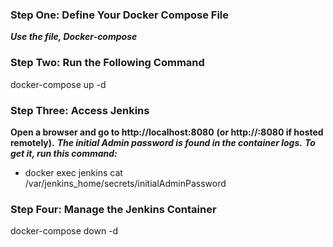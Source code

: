 ### Step One: Define Your Docker Compose File
***Use the file, Docker-compose***

### Step Two: Run the Following Command
docker-compose up -d

### Step Three: Access Jenkins
**Open a browser and go to http://localhost:8080** 
**(or http://<your-server-ip>:8080 if hosted remotely).**
***The initial Admin password is found in the container logs.***
***To get it, run this command:***
* docker exec jenkins cat /var/jenkins_home/secrets/initialAdminPassword

### Step Four: Manage the Jenkins Container
docker-compose down -d

